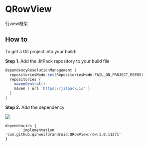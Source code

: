 # QRowView

行view框架

## How to
To get a Git project into your build:

**Step 1**. Add the JitPack repository to your build file

``` groovy
dependencyResolutionManagement {
  repositoriesMode.set(RepositoriesMode.FAIL_ON_PROJECT_REPOS)
  repositories {
    mavenCentral()
    maven { url 'https://jitpack.io' }
  }
}
```

**Step 2.** Add the dependency

[![](https://jitpack.io/v/qinweiforandroid/QRowView.svg)](https://jitpack.io/#qinweiforandroid/QRowView)

``` gr
dependencies {
        implementation 'com.github.qinweiforandroid.QRowView:row:1.0.11271'
}
```